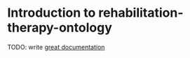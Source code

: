 # Introduction to rehabilitation-therapy-ontology

TODO: write [great documentation](http://jacobian.org/writing/what-to-write/)
